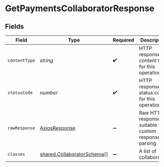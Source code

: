 # GetPaymentsCollaboratorResponse


## Fields

| Field                                                                           | Type                                                                            | Required                                                                        | Description                                                                     |
| ------------------------------------------------------------------------------- | ------------------------------------------------------------------------------- | ------------------------------------------------------------------------------- | ------------------------------------------------------------------------------- |
| `contentType`                                                                   | *string*                                                                        | :heavy_check_mark:                                                              | HTTP response content type for this operation                                   |
| `statusCode`                                                                    | *number*                                                                        | :heavy_check_mark:                                                              | HTTP response status code for this operation                                    |
| `rawResponse`                                                                   | [AxiosResponse](https://axios-http.com/docs/res_schema)                         | :heavy_minus_sign:                                                              | Raw HTTP response; suitable for custom response parsing                         |
| `classes`                                                                       | [shared.CollaboratorSchema](../../../sdk/models/shared/collaboratorschema.md)[] | :heavy_minus_sign:                                                              |  A list of collaborators                                                        |
